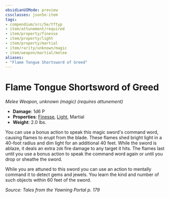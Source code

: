 ```yaml
---
obsidianUIMode: preview
cssclasses: json5e-item
tags:
- compendium/src/5e/tftyp
- item/attunement/required
- item/property/finesse
- item/property/light
- item/property/martial
- item/rarity/unknown/magic
- item/weapon/martial/melee
aliases: 
- "Flame Tongue Shortsword of Greed"
---
```

# Flame Tongue Shortsword of Greed
*Melee Weapon, unknown (magic) (requires attunement)*  

- **Damage**: 1d6 P
- **Properties**: [Finesse](/Systems/5e/rules/item-properties.md#Finesse), [Light](/Systems/5e/rules/item-properties.md#Light), Martial
- **Weight**: 2.0 lbs.

You can use a bonus action to speak this magic sword's command word, causing flames to erupt from the blade. These flames shed bright light in a 40-foot radius and dim light for an additional 40 feet. While the sword is ablaze, it deals an extra `2d6` fire damage to any target it hits. The flames last until you use a bonus action to speak the command word again or until you drop or sheathe the sword.

While you are attuned to this sword you can use an action to mentally command it to detect gems and jewels. You learn the kind and number of such objects within 60 feet of the sword.

*Source: Tales from the Yawning Portal p. 179*